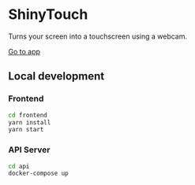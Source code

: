 # ShinyTouch

Turns your screen into a touchscreen using a webcam.

[Go to app](https://shinytouch.app/)

## Local development

### Frontend

```sh
cd frontend
yarn install
yarn start
```

### API Server

```sh
cd api
docker-compose up
```
